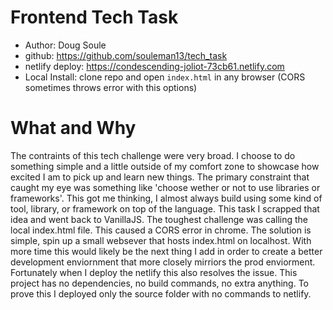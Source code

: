 # Frontend Tech Task
* Author: Doug Soule
* github: https://github.com/souleman13/tech_task
* netlify deploy: https://condescending-joliot-73cb61.netlify.com
* Local Install: clone repo and open `index.html` in any browser (CORS sometimes throws error with this options)

# What and Why

The contraints of this tech challenge were very broad. I choose to do something simple and a little
outside of my comfort zone to showcase how excited I am to pick up and learn new things. The primary constraint
that caught my eye was something like 'choose wether or not to use libraries or frameworks'. This got me thinking,
I almost always build using some kind of tool, library, or framework on top of the language. This task I scrapped that idea
and went back to VanillaJS. The toughest challenge was calling the local index.html file. This caused a CORS error in chrome. The solution is simple, spin up a small websever that hosts index.html on localhost. With more time this would likely be the next thing I add in order to create a better development enviornment that more closely mirriors the prod enviorment. Fortunately when I deploy the netlify this also resolves the issue. This project has no dependencies, no build commands, no extra anything. To prove this I deployed
only the source folder with no commands to netlify.
